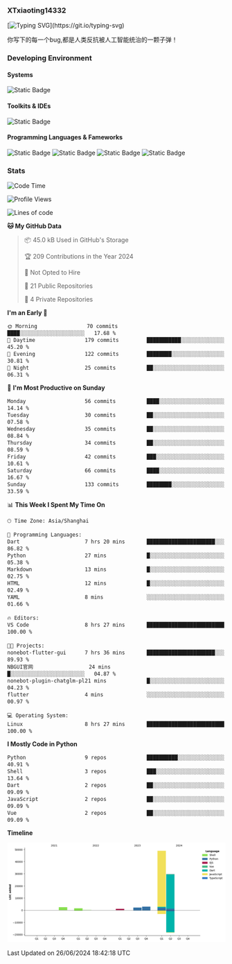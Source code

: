 ### XTxiaoting14332

[![Typing SVG](https://readme-typing-svg.herokuapp.com?font=JetBrians+Mono&pause=1000&random=false&width=435&lines=Hello+World!)](https://git.io/typing-svg)

你写下的每一个bug,都是人类反抗被人工智能统治的一颗子弹！

### Developing Environment

#### Systems

![Static Badge](https://img.shields.io/badge/Ubuntu-%20?style=flat-square&logo=ubuntu&logoColor=white&color=E34F26)

#### Toolkits & IDEs

![Static Badge](https://img.shields.io/badge/Visual%20Studio%20Code-%20?style=flat-square&logo=visualstudiocode&logoColor=white&color=blue)

#### Programming Languages & Fameworks

![Static Badge](https://img.shields.io/badge/Dart-%20?style=flat-square&logo=dart&logoColor=white&color=0175C2)
![Static Badge](https://img.shields.io/badge/Flutter-%20?style=flat-square&logo=flutter&logoColor=white&color=02569B)
![Static Badge](https://img.shields.io/badge/Python-%20?style=flat-square&logo=python&logoColor=white&color=E7A781)
![Static Badge](https://img.shields.io/badge/Bash%20Shell-%20?style=flat-square&logo=shell&logoColor=white&color=49D868)

### Stats

<!--START_SECTION:waka-->
![Code Time](http://img.shields.io/badge/Code%20Time-15%20hrs%2023%20mins-blue)

![Profile Views](http://img.shields.io/badge/Profile%20Views-7-blue)

![Lines of code](https://img.shields.io/badge/From%20Hello%20World%20I%27ve%20Written-89.1%20thousand%20lines%20of%20code-blue)

**🐱 My GitHub Data** 

> 📦 45.0 kB Used in GitHub's Storage 
 > 
> 🏆 209 Contributions in the Year 2024
 > 
> 🚫 Not Opted to Hire
 > 
> 📜 21 Public Repositories 
 > 
> 🔑 4 Private Repositories 
 > 
**I'm an Early 🐤** 

```text
🌞 Morning                70 commits          ████░░░░░░░░░░░░░░░░░░░░░   17.68 % 
🌆 Daytime                179 commits         ███████████░░░░░░░░░░░░░░   45.20 % 
🌃 Evening                122 commits         ████████░░░░░░░░░░░░░░░░░   30.81 % 
🌙 Night                  25 commits          ██░░░░░░░░░░░░░░░░░░░░░░░   06.31 % 
```
📅 **I'm Most Productive on Sunday** 

```text
Monday                   56 commits          ████░░░░░░░░░░░░░░░░░░░░░   14.14 % 
Tuesday                  30 commits          ██░░░░░░░░░░░░░░░░░░░░░░░   07.58 % 
Wednesday                35 commits          ██░░░░░░░░░░░░░░░░░░░░░░░   08.84 % 
Thursday                 34 commits          ██░░░░░░░░░░░░░░░░░░░░░░░   08.59 % 
Friday                   42 commits          ███░░░░░░░░░░░░░░░░░░░░░░   10.61 % 
Saturday                 66 commits          ████░░░░░░░░░░░░░░░░░░░░░   16.67 % 
Sunday                   133 commits         ████████░░░░░░░░░░░░░░░░░   33.59 % 
```


📊 **This Week I Spent My Time On** 

```text
🕑︎ Time Zone: Asia/Shanghai

💬 Programming Languages: 
Dart                     7 hrs 20 mins       ██████████████████████░░░   86.82 % 
Python                   27 mins             █░░░░░░░░░░░░░░░░░░░░░░░░   05.38 % 
Markdown                 13 mins             █░░░░░░░░░░░░░░░░░░░░░░░░   02.75 % 
HTML                     12 mins             █░░░░░░░░░░░░░░░░░░░░░░░░   02.49 % 
YAML                     8 mins              ░░░░░░░░░░░░░░░░░░░░░░░░░   01.66 % 

🔥 Editors: 
VS Code                  8 hrs 27 mins       █████████████████████████   100.00 % 

🐱‍💻 Projects: 
nonebot-flutter-gui      7 hrs 36 mins       ██████████████████████░░░   89.93 % 
NBGUI官网                  24 mins             █░░░░░░░░░░░░░░░░░░░░░░░░   04.87 % 
nonebot-plugin-chatglm-pl21 mins             █░░░░░░░░░░░░░░░░░░░░░░░░   04.23 % 
flutter                  4 mins              ░░░░░░░░░░░░░░░░░░░░░░░░░   00.97 % 

💻 Operating System: 
Linux                    8 hrs 27 mins       █████████████████████████   100.00 % 
```

**I Mostly Code in Python** 

```text
Python                   9 repos             ██████████░░░░░░░░░░░░░░░   40.91 % 
Shell                    3 repos             ███░░░░░░░░░░░░░░░░░░░░░░   13.64 % 
Dart                     2 repos             ██░░░░░░░░░░░░░░░░░░░░░░░   09.09 % 
JavaScript               2 repos             ██░░░░░░░░░░░░░░░░░░░░░░░   09.09 % 
Vue                      2 repos             ██░░░░░░░░░░░░░░░░░░░░░░░   09.09 % 
```



**Timeline**

![Lines of Code chart](https://raw.githubusercontent.com/XTxiaoting14332/XTxiaoting14332/main/assets/bar_graph.png)


 Last Updated on 26/06/2024 18:42:18 UTC
<!--END_SECTION:waka-->